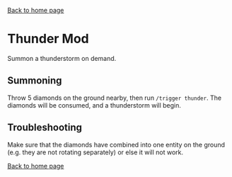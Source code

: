 [Back to home page](README.md)

# Thunder Mod

Summon a thunderstorm on demand.

## Summoning

Throw 5 diamonds on the ground nearby, then run `/trigger thunder`. The diamonds will be consumed, and a thunderstorm will begin.

## Troubleshooting

Make sure that the diamonds have combined into one entity on the ground (e.g. they are not rotating separately) or else it will not work.

[Back to home page](README.md)